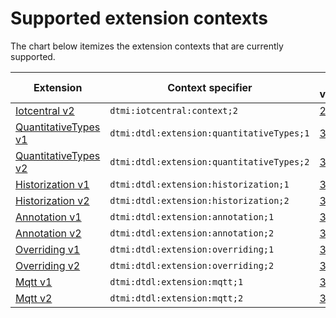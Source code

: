 # Supported extension contexts

The chart below itemizes the extension contexts that are currently supported.

| Extension | Context specifier | DTDL versions |
| --- | --- | --- |
| [Iotcentral v2](https://github.com/Azure/opendigitaltwins-dtdl/blob/master/DTDL/v2/DTDL.iotcentral.v2.md) | `dtmi:iotcentral:context;2` | [2](https://github.com/Azure/opendigitaltwins-dtdl/blob/master/DTDL/v2/DTDL.v2.md) |
| [QuantitativeTypes v1](https://github.com/Azure/opendigitaltwins-dtdl/blob/master/DTDL/v3/DTDL.quantitativeTypes.v1.md) | `dtmi:dtdl:extension:quantitativeTypes;1` | [3](https://github.com/Azure/opendigitaltwins-dtdl/blob/master/DTDL/v3/DTDL.v3.md) |
| [QuantitativeTypes v2](https://github.com/Azure/opendigitaltwins-dtdl/blob/master/DTDL/v3/DTDL.quantitativeTypes.v2.md) | `dtmi:dtdl:extension:quantitativeTypes;2` | [3](https://github.com/Azure/opendigitaltwins-dtdl/blob/master/DTDL/v3/DTDL.v3.md), [4](https://github.com/Azure/opendigitaltwins-dtdl/blob/master/DTDL/v4/DTDL.v4.md) |
| [Historization v1](https://github.com/Azure/opendigitaltwins-dtdl/blob/master/DTDL/v3/DTDL.historization.v1.md) | `dtmi:dtdl:extension:historization;1` | [3](https://github.com/Azure/opendigitaltwins-dtdl/blob/master/DTDL/v3/DTDL.v3.md) |
| [Historization v2](https://github.com/Azure/opendigitaltwins-dtdl/blob/master/DTDL/v3/DTDL.historization.v2.md) | `dtmi:dtdl:extension:historization;2` | [3](https://github.com/Azure/opendigitaltwins-dtdl/blob/master/DTDL/v3/DTDL.v3.md), [4](https://github.com/Azure/opendigitaltwins-dtdl/blob/master/DTDL/v4/DTDL.v4.md) |
| [Annotation v1](https://github.com/Azure/opendigitaltwins-dtdl/blob/master/DTDL/v3/DTDL.annotation.v1.md) | `dtmi:dtdl:extension:annotation;1` | [3](https://github.com/Azure/opendigitaltwins-dtdl/blob/master/DTDL/v3/DTDL.v3.md) |
| [Annotation v2](https://github.com/Azure/opendigitaltwins-dtdl/blob/master/DTDL/v3/DTDL.annotation.v2.md) | `dtmi:dtdl:extension:annotation;2` | [3](https://github.com/Azure/opendigitaltwins-dtdl/blob/master/DTDL/v3/DTDL.v3.md), [4](https://github.com/Azure/opendigitaltwins-dtdl/blob/master/DTDL/v4/DTDL.v4.md) |
| [Overriding v1](https://github.com/Azure/opendigitaltwins-dtdl/blob/master/DTDL/v3/DTDL.overriding.v1.md) | `dtmi:dtdl:extension:overriding;1` | [3](https://github.com/Azure/opendigitaltwins-dtdl/blob/master/DTDL/v3/DTDL.v3.md) |
| [Overriding v2](https://github.com/Azure/opendigitaltwins-dtdl/blob/master/DTDL/v3/DTDL.overriding.v2.md) | `dtmi:dtdl:extension:overriding;2` | [3](https://github.com/Azure/opendigitaltwins-dtdl/blob/master/DTDL/v3/DTDL.v3.md), [4](https://github.com/Azure/opendigitaltwins-dtdl/blob/master/DTDL/v4/DTDL.v4.md) |
| [Mqtt v1](https://github.com/Azure/opendigitaltwins-dtdl/blob/master/DTDL/v3/DTDL.mqtt.v1.md) | `dtmi:dtdl:extension:mqtt;1` | [3](https://github.com/Azure/opendigitaltwins-dtdl/blob/master/DTDL/v3/DTDL.v3.md) |
| [Mqtt v2](https://github.com/Azure/opendigitaltwins-dtdl/blob/master/DTDL/v3/DTDL.mqtt.v2.md) | `dtmi:dtdl:extension:mqtt;2` | [3](https://github.com/Azure/opendigitaltwins-dtdl/blob/master/DTDL/v3/DTDL.v3.md), [4](https://github.com/Azure/opendigitaltwins-dtdl/blob/master/DTDL/v4/DTDL.v4.md) |

